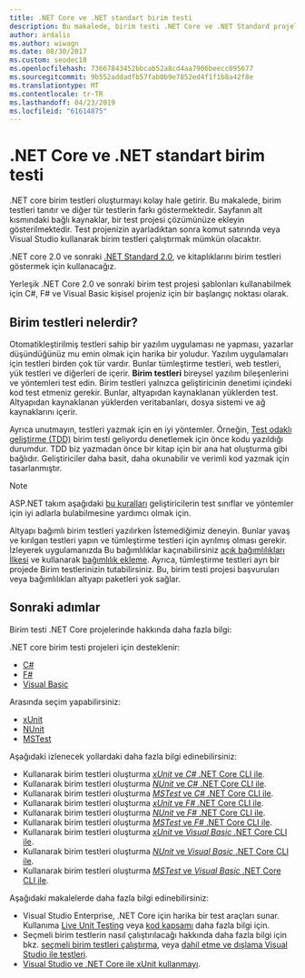 ```yaml
---
title: .NET Core ve .NET standart birim testi
description: Bu makalede, birim testi .NET Core ve .NET Standard projeleri için kısa bir genel bakış sağlar.
author: ardalis
ms.author: wiwagn
ms.date: 08/30/2017
ms.custom: seodec18
ms.openlocfilehash: 73667843452bbcab52a8cd4aa7906beecc095677
ms.sourcegitcommit: 9b552addadfb57fab0b9e7852ed4f1f1b8a42f8e
ms.translationtype: MT
ms.contentlocale: tr-TR
ms.lasthandoff: 04/23/2019
ms.locfileid: "61614875"
---
```

# <a name="unit-testing-in-net-core-and-net-standard"></a>.NET Core ve .NET standart birim testi

.NET core birim testleri oluşturmayı kolay hale getirir. Bu makalede, birim testleri tanıtır ve diğer tür testlerin farkı göstermektedir. Sayfanın alt kısmındaki bağlı kaynaklar, bir test projesi çözümünüze ekleyin gösterilmektedir. Test projenizin ayarladıktan sonra komut satırında veya Visual Studio kullanarak birim testleri çalıştırmak mümkün olacaktır.

.NET core 2.0 ve sonraki [.NET Standard 2.0](../../standard/net-standard.md), ve kitaplıklarını birim testleri göstermek için kullanacağız.

Yerleşik .NET Core 2.0 ve sonraki birim test projesi şablonları kullanabilmek için C#, F# ve Visual Basic kişisel projeniz için bir başlangıç noktası olarak.

## <a name="what-are-unit-tests"></a>Birim testleri nelerdir?

Otomatikleştirilmiş testleri sahip bir yazılım uygulaması ne yapması, yazarlar düşündüğünüz mu emin olmak için harika bir yoludur. Yazılım uygulamaları için testleri birden çok tür vardır. Bunlar tümleştirme testleri, web testleri, yük testleri ve diğerleri de içerir. **Birim testleri** bireysel yazılım bileşenlerini ve yöntemleri test edin. Birim testleri yalnızca geliştiricinin denetimi içindeki kod test etmeniz gerekir. Bunlar, altyapıdan kaynaklanan yüklerden test. Altyapıdan kaynaklanan yüklerden veritabanları, dosya sistemi ve ağ kaynaklarını içerir. 

Ayrıca unutmayın, testleri yazmak için en iyi yöntemler. Örneğin, [Test odaklı geliştirme (TDD)](https://deviq.com/test-driven-development/) birim testi geliyordu denetlemek için önce kodu yazıldığı durumdur. TDD biz yazmadan önce bir kitap için bir ana hat oluşturma gibi bağlıdır. Geliştiriciler daha basit, daha okunabilir ve verimli kod yazmak için tasarlanmıştır. 

> [!NOTE]
> ASP.NET takım aşağıdaki [bu kuralları](https://github.com/aspnet/Home/wiki/Engineering-guidelines#unit-tests-and-functional-tests) geliştiricilerin test sınıflar ve yöntemler için iyi adlarla bulabilmesine yardımcı olmak için.

Altyapı bağımlı birim testleri yazılırken İstemediğimiz deneyin. Bunlar yavaş ve kırılgan testleri yapın ve tümleştirme testleri için ayrılmış olması gerekir. İzleyerek uygulamanızda Bu bağımlılıklar kaçınabilirsiniz [açık bağımlılıkları İlkesi](https://deviq.com/explicit-dependencies-principle/) ve kullanarak [bağımlılık ekleme](/aspnet/core/fundamentals/dependency-injection). Ayrıca, tümleştirme testleri ayrı bir projede Birim testlerinizin tutabilirsiniz. Bu, birim testi projesi başvuruları veya bağımlılıkları altyapı paketleri yok sağlar.

## <a name="next-steps"></a>Sonraki adımlar

Birim testi .NET Core projelerinde hakkında daha fazla bilgi:

.NET core birim testi projeleri için desteklenir:
* [C#](../../csharp/index.md)
* [F#](../../fsharp/index.md)
* [Visual Basic](../../visual-basic/index.md) 

Arasında seçim yapabilirsiniz:
* [xUnit](https://xunit.github.io) 
* [NUnit](https://nunit.org)
* [MSTest](https://github.com/Microsoft/testfx-docs)

Aşağıdaki izlenecek yollardaki daha fazla bilgi edinebilirsiniz:

* Kullanarak birim testleri oluşturma [ *xUnit* ve *C#* .NET Core CLI ile](unit-testing-with-dotnet-test.md).
* Kullanarak birim testleri oluşturma [ *NUnit* ve *C#* .NET Core CLI ile](unit-testing-with-nunit.md).
* Kullanarak birim testleri oluşturma [ *MSTest* ve *C#* .NET Core CLI ile](unit-testing-with-mstest.md).
* Kullanarak birim testleri oluşturma [ *xUnit* ve *F#* .NET Core CLI ile](unit-testing-fsharp-with-dotnet-test.md).
* Kullanarak birim testleri oluşturma [ *NUnit* ve *F#* .NET Core CLI ile](unit-testing-fsharp-with-nunit.md).
* Kullanarak birim testleri oluşturma [ *MSTest* ve *F#* .NET Core CLI ile](unit-testing-fsharp-with-mstest.md).
* Kullanarak birim testleri oluşturma [ *xUnit* ve *Visual Basic* .NET Core CLI ile](unit-testing-visual-basic-with-dotnet-test.md).
* Kullanarak birim testleri oluşturma [ *NUnit* ve *Visual Basic* .NET Core CLI ile](unit-testing-visual-basic-with-nunit.md).
* Kullanarak birim testleri oluşturma [ *MSTest* ve *Visual Basic* .NET Core CLI ile](unit-testing-visual-basic-with-mstest.md).

Aşağıdaki makalelerde daha fazla bilgi edinebilirsiniz:

* Visual Studio Enterprise, .NET Core için harika bir test araçları sunar. Kullanıma [Live Unit Testing](/visualstudio/test/live-unit-testing) veya [kod kapsamı](https://github.com/Microsoft/vstest-docs/blob/master/docs/analyze.md#working-with-code-coverage) daha fazla bilgi için.
* Seçmeli birim testlerin nasıl çalıştırılacağı hakkında daha fazla bilgi için bkz. [seçmeli birim testleri çalıştırma](selective-unit-tests.md), veya [dahil etme ve dışlama Visual Studio ile testleri](/visualstudio/test/live-unit-testing#include-and-exclude-test-projects-and-test-methods).
* [Visual Studio ve .NET Core ile xUnit kullanmayı](https://xunit.github.io/docs/getting-started-dotnet-core.html).
